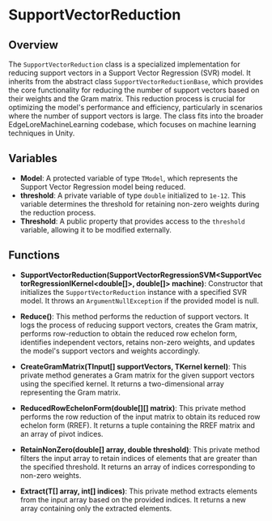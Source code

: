 # SupportVectorReduction

## Overview
The `SupportVectorReduction` class is a specialized implementation for reducing support vectors in a Support Vector Regression (SVR) model. It inherits from the abstract class `SupportVectorReductionBase`, which provides the core functionality for reducing the number of support vectors based on their weights and the Gram matrix. This reduction process is crucial for optimizing the model's performance and efficiency, particularly in scenarios where the number of support vectors is large. The class fits into the broader EdgeLoreMachineLearning codebase, which focuses on machine learning techniques in Unity.

## Variables
- **Model**: A protected variable of type `TModel`, which represents the Support Vector Regression model being reduced.
- **threshold**: A private variable of type `double` initialized to `1e-12`. This variable determines the threshold for retaining non-zero weights during the reduction process.
- **Threshold**: A public property that provides access to the `threshold` variable, allowing it to be modified externally.

## Functions
- **SupportVectorReduction(SupportVectorRegressionSVM<SupportVectorRegressionIKernel<double[]>, double[]> machine)**: Constructor that initializes the `SupportVectorReduction` instance with a specified SVR model. It throws an `ArgumentNullException` if the provided model is null.

- **Reduce()**: This method performs the reduction of support vectors. It logs the process of reducing support vectors, creates the Gram matrix, performs row-reduction to obtain the reduced row echelon form, identifies independent vectors, retains non-zero weights, and updates the model's support vectors and weights accordingly.

- **CreateGramMatrix(TInput[] supportVectors, TKernel kernel)**: This private method generates a Gram matrix for the given support vectors using the specified kernel. It returns a two-dimensional array representing the Gram matrix.

- **ReducedRowEchelonForm(double[][] matrix)**: This private method performs the row reduction of the input matrix to obtain its reduced row echelon form (RREF). It returns a tuple containing the RREF matrix and an array of pivot indices.

- **RetainNonZero(double[] array, double threshold)**: This private method filters the input array to retain indices of elements that are greater than the specified threshold. It returns an array of indices corresponding to non-zero weights.

- **Extract<T>(T[] array, int[] indices)**: This private method extracts elements from the input array based on the provided indices. It returns a new array containing only the extracted elements.